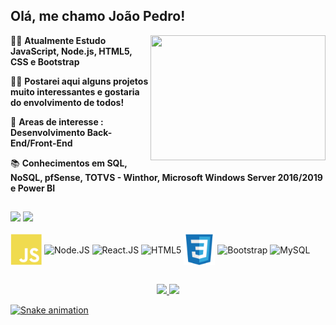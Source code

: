 ## **Olá, me chamo João Pedro!**
<img align='right' src="https://cdn.discordapp.com/attachments/545475937186217994/940412897950064670/netero-heart.gif" height = 200 width="280">

👨‍🎓  **Atualmente Estudo JavaScript, Node.js, HTML5, CSS e Bootstrap** 

🐱‍🏍 **Postarei aqui alguns projetos muito interessantes e gostaria do envolvimento de todos!**

👔  **Areas de interesse : Desenvolvimento Back-End/Front-End**

📚  **Conhecimentos em SQL, NoSQL, pfSense, TOTVS - Winthor, Microsoft Windows Server 2016/2019 e Power BI**

## 
<div>
  <a href = "mailto:joao_entreprise@hotmail.com"><img src="https://img.shields.io/badge/Microsoft_Outlook-0078D4?style=for-the-badge&logo=microsoft-outlook&logoColor=white"></a>
  <a href=https://www.linkedin.com/in/joao-dev-starter/" target="_blank"><img src="https://img.shields.io/badge/-LinkedIn-%230077B5?style=for-the-badge&logo=linkedin&logoColor=white" target="_blank"></a> 
</div


##

<div style="display: inline_block"><br>
  <img align="center" alt="Java Script" height="50" width="50" src="https://raw.githubusercontent.com/devicons/devicon/master/icons/javascript/javascript-plain.svg">
  <img align="center" alt="Node.JS" height="50" width="50" src="https://cdn.jsdelivr.net/gh/devicons/devicon/icons/nodejs/nodejs-plain-wordmark.svg" />				   <img align="center" alt="React.JS" height="50" width="50" src="https://cdn.jsdelivr.net/gh/devicons/devicon/icons/react/react-original-wordmark.svg" />
  <img align="center" alt="HTML5" height="50" width="50" src="https://cdn.jsdelivr.net/gh/devicons/devicon/icons/html5/html5-original.svg" />		
  <img align="center" alt="CSS" height="50" width="50" src="https://raw.githubusercontent.com/devicons/devicon/master/icons/css3/css3-original.svg">
  <img align="center" alt="Bootstrap" height="50" width="50" src="https://cdn.jsdelivr.net/gh/devicons/devicon/icons/bootstrap/bootstrap-plain-wordmark.svg" />
	<img align="center" alt="MySQL" height="50" width="50" src="https://cdn.jsdelivr.net/gh/devicons/devicon/icons/mysql/mysql-original-wordmark.svg" />
</div>
																																		 
##
																																					 
<div align="center">
  <a href="https://github.com/zarkooi">
  <img height="150em" src="https://github-readme-stats.vercel.app/api?username=zarkooi&show_icons=true&theme=darkwave&include_all_commits=true&count_private=true"/>
  <img height="150em" src="https://github-readme-stats.vercel.app/api/top-langs/?username=zarkooi&layout=compact&langs_count=7&theme=synthwave"/>
</div>			
																																			   
																																			   
 ![Snake animation](https://github.com/zarkooi/zarkooi/blob/output/github-contribution-grid-snake.svg)
